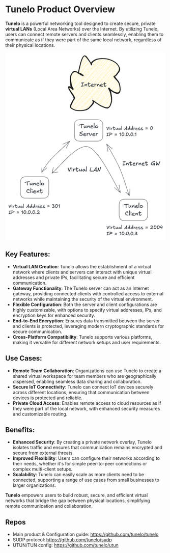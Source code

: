 
# Tunelo Product Overview

**Tunelo** is a powerful networking tool designed to create secure, private **virtual LANs** (Local Area Networks) over the Internet. By utilizing Tunelo, users can connect remote servers and clients seamlessly, enabling them to communicate as if they were part of the same local network, regardless of their physical locations.

![Tunelo Overview](https://github.com/tunelo/media/blob/6593924f4943bcc255832f3a5eb30d622ce2ca91/tunelo.png)

## Key Features:
- **Virtual LAN Creation**: Tunelo allows the establishment of a virtual network where clients and servers can interact with unique virtual addresses and private IPs, facilitating secure and efficient communication.
- **Gateway Functionality**: The Tunelo server can act as an Internet gateway, providing connected clients with controlled access to external networks while maintaining the security of the virtual environment.
- **Flexible Configuration**: Both the server and client configurations are highly customizable, with options to specify virtual addresses, IPs, and encryption keys for enhanced security.
- **End-to-End Encryption**: Ensures data transmitted between the server and clients is protected, leveraging modern cryptographic standards for secure communication.
- **Cross-Platform Compatibility**: Tunelo supports various platforms, making it versatile for different network setups and user requirements.

## Use Cases:
- **Remote Team Collaboration**: Organizations can use Tunelo to create a shared virtual workspace for team members who are geographically dispersed, enabling seamless data sharing and collaboration.
- **Secure IoT Connectivity**: Tunelo can connect IoT devices securely across different locations, ensuring that communication between devices is protected and reliable.
- **Private Cloud Access**: Enables remote access to cloud resources as if they were part of the local network, with enhanced security measures and customizable routing.

## Benefits:
- **Enhanced Security**: By creating a private network overlay, Tunelo isolates traffic and ensures that communication remains encrypted and secure from external threats.
- **Improved Flexibility**: Users can configure their networks according to their needs, whether it's for simple peer-to-peer connections or complex multi-client setups.
- **Scalability**: Tunelo can easily scale as more clients need to be connected, supporting a range of use cases from small businesses to larger organizations.

**Tunelo** empowers users to build robust, secure, and efficient virtual networks that bridge the gap between physical locations, simplifying remote communication and collaboration.

## Repos
- Main product & Configuration guide: https://github.com/tunelo/tunelo
- SUDP protocol: https://github.com/tunelo/sudp
- UTUN/TUN config: https://github.com/tunelo/utun
